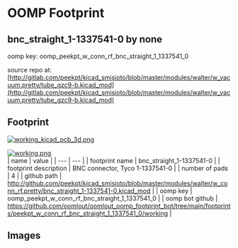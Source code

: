 # OOMP Footprint  
## bnc_straight_1-1337541-0  by none  
  
oomp key: oomp_peekpt_w_conn_rf_bnc_straight_1_1337541_0  
  
source repo at: [http://gitlab.com/peekpt/kicad_smisioto/blob/master/modules/walter/w_vacuum.pretty/tube_gzc9-b.kicad_mod](http://gitlab.com/peekpt/kicad_smisioto/blob/master/modules/walter/w_vacuum.pretty/tube_gzc9-b.kicad_mod)  
## Footprint  
  
[![working_kicad_pcb_3d.png](working_kicad_pcb_3d_600.png)](working_kicad_pcb_3d.png)  
  
[![working.png](working_600.png)](working.png)  
| name | value | 
| --- | --- | 
| footprint name | bnc_straight_1-1337541-0 | 
| footprint description | BNC connector, Tyco 1-1337541-0 | 
| number of pads | 4 | 
| github path | http://github.com/peekpt/kicad_smisioto/blob/master/modules/walter/w_conn_rf.pretty/bnc_straight_1-1337541-0.kicad_mod | 
| oomp key | oomp_peekpt_w_conn_rf_bnc_straight_1_1337541_0 | 
| oomp bot github | https://github.com/oomlout/oomlout_oomp_footprint_bot/tree/main/footprints/peekpt_w_conn_rf_bnc_straight_1_1337541_0/working | 
## Images  
